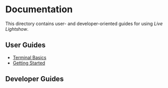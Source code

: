 # Documentation

This directory contains user- and developer-oriented guides for using _Live Lightshow_.

## User Guides

* [Terminal Basics](https://github.com/marcusrossel/live-lightshow/blob/master/Documentation/User/Terminal%20Basics.md)
* [Getting Started](https://github.com/marcusrossel/live-lightshow/blob/master/Documentation/User/Getting%20Started.md)


## Developer Guides
